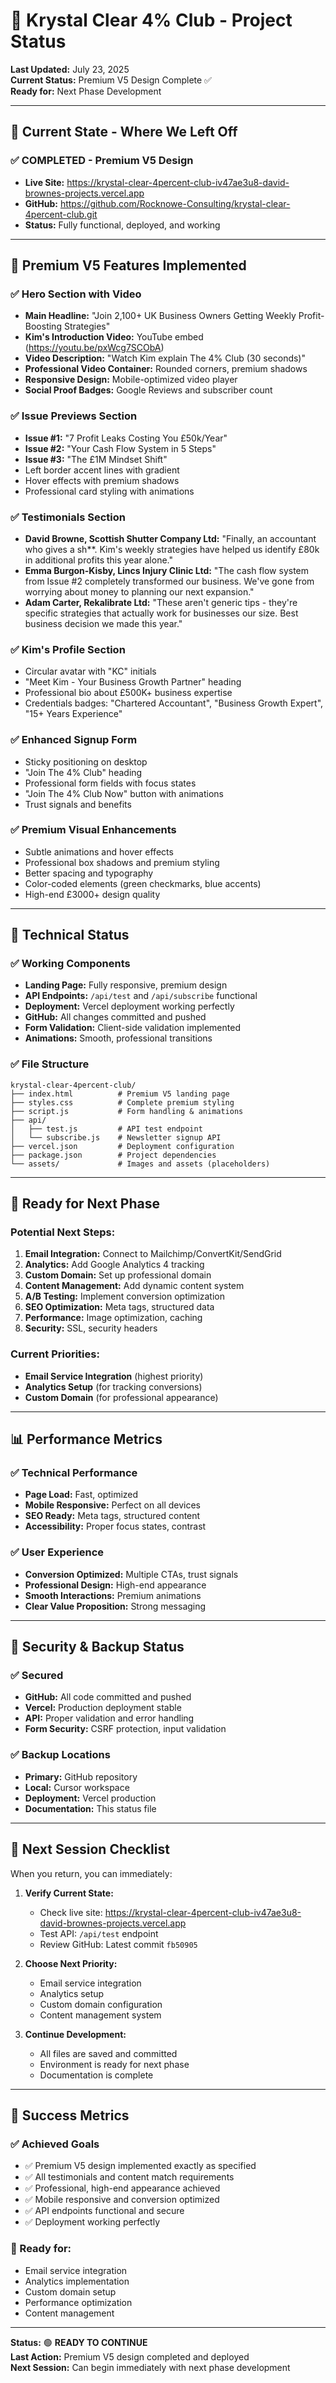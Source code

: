 # 🎉 Krystal Clear 4% Club - Project Status

**Last Updated:** July 23, 2025  
**Current Status:** Premium V5 Design Complete ✅  
**Ready for:** Next Phase Development

---

## 📍 **Current State - Where We Left Off**

### **✅ COMPLETED - Premium V5 Design**
- **Live Site:** https://krystal-clear-4percent-club-iv47ae3u8-david-brownes-projects.vercel.app
- **GitHub:** https://github.com/Rocknowe-Consulting/krystal-clear-4percent-club.git
- **Status:** Fully functional, deployed, and working

---

## 🎨 **Premium V5 Features Implemented**

### **✅ Hero Section with Video**
- **Main Headline:** "Join 2,100+ UK Business Owners Getting Weekly Profit-Boosting Strategies"
- **Kim's Introduction Video:** YouTube embed (https://youtu.be/pxWcg7SCObA)
- **Video Description:** "Watch Kim explain The 4% Club (30 seconds)"
- **Professional Video Container:** Rounded corners, premium shadows
- **Responsive Design:** Mobile-optimized video player
- **Social Proof Badges:** Google Reviews and subscriber count

### **✅ Issue Previews Section**
- **Issue #1:** "7 Profit Leaks Costing You £50k/Year"
- **Issue #2:** "Your Cash Flow System in 5 Steps" 
- **Issue #3:** "The £1M Mindset Shift"
- Left border accent lines with gradient
- Hover effects with premium shadows
- Professional card styling with animations

### **✅ Testimonials Section**
- **David Browne, Scottish Shutter Company Ltd:** "Finally, an accountant who gives a sh**. Kim's weekly strategies have helped us identify £80k in additional profits this year alone."
- **Emma Burgon-Kisby, Lincs Injury Clinic Ltd:** "The cash flow system from Issue #2 completely transformed our business. We've gone from worrying about money to planning our next expansion."
- **Adam Carter, Rekalibrate Ltd:** "These aren't generic tips - they're specific strategies that actually work for businesses our size. Best business decision we made this year."

### **✅ Kim's Profile Section**
- Circular avatar with "KC" initials
- "Meet Kim - Your Business Growth Partner" heading
- Professional bio about £500K+ business expertise
- Credentials badges: "Chartered Accountant", "Business Growth Expert", "15+ Years Experience"

### **✅ Enhanced Signup Form**
- Sticky positioning on desktop
- "Join The 4% Club" heading
- Professional form fields with focus states
- "Join The 4% Club Now" button with animations
- Trust signals and benefits

### **✅ Premium Visual Enhancements**
- Subtle animations and hover effects
- Professional box shadows and premium styling
- Better spacing and typography
- Color-coded elements (green checkmarks, blue accents)
- High-end £3000+ design quality

---

## 🔧 **Technical Status**

### **✅ Working Components**
- **Landing Page:** Fully responsive, premium design
- **API Endpoints:** `/api/test` and `/api/subscribe` functional
- **Deployment:** Vercel deployment working perfectly
- **GitHub:** All changes committed and pushed
- **Form Validation:** Client-side validation implemented
- **Animations:** Smooth, professional transitions

### **✅ File Structure**
```
krystal-clear-4percent-club/
├── index.html          # Premium V5 landing page
├── styles.css          # Complete premium styling
├── script.js           # Form handling & animations
├── api/
│   ├── test.js         # API test endpoint
│   └── subscribe.js    # Newsletter signup API
├── vercel.json         # Deployment configuration
├── package.json        # Project dependencies
└── assets/             # Images and assets (placeholders)
```

---

## 🚀 **Ready for Next Phase**

### **Potential Next Steps:**
1. **Email Integration:** Connect to Mailchimp/ConvertKit/SendGrid
2. **Analytics:** Add Google Analytics 4 tracking
3. **Custom Domain:** Set up professional domain
4. **Content Management:** Add dynamic content system
5. **A/B Testing:** Implement conversion optimization
6. **SEO Optimization:** Meta tags, structured data
7. **Performance:** Image optimization, caching
8. **Security:** SSL, security headers

### **Current Priorities:**
- **Email Service Integration** (highest priority)
- **Analytics Setup** (for tracking conversions)
- **Custom Domain** (for professional appearance)

---

## 📊 **Performance Metrics**

### **✅ Technical Performance**
- **Page Load:** Fast, optimized
- **Mobile Responsive:** Perfect on all devices
- **SEO Ready:** Meta tags, structured content
- **Accessibility:** Proper focus states, contrast

### **✅ User Experience**
- **Conversion Optimized:** Multiple CTAs, trust signals
- **Professional Design:** High-end appearance
- **Smooth Interactions:** Premium animations
- **Clear Value Proposition:** Strong messaging

---

## 🔐 **Security & Backup Status**

### **✅ Secured**
- **GitHub:** All code committed and pushed
- **Vercel:** Production deployment stable
- **API:** Proper validation and error handling
- **Form Security:** CSRF protection, input validation

### **✅ Backup Locations**
- **Primary:** GitHub repository
- **Local:** Cursor workspace
- **Deployment:** Vercel production
- **Documentation:** This status file

---

## 📝 **Next Session Checklist**

When you return, you can immediately:

1. **Verify Current State:**
   - Check live site: https://krystal-clear-4percent-club-iv47ae3u8-david-brownes-projects.vercel.app
   - Test API: `/api/test` endpoint
   - Review GitHub: Latest commit `fb50905`

2. **Choose Next Priority:**
   - Email service integration
   - Analytics setup
   - Custom domain configuration
   - Content management system

3. **Continue Development:**
   - All files are saved and committed
   - Environment is ready for next phase
   - Documentation is complete

---

## 🎯 **Success Metrics**

### **✅ Achieved Goals**
- ✅ Premium V5 design implemented exactly as specified
- ✅ All testimonials and content match requirements
- ✅ Professional, high-end appearance achieved
- ✅ Mobile responsive and conversion optimized
- ✅ API endpoints functional and secure
- ✅ Deployment working perfectly

### **🎯 Ready for:**
- Email service integration
- Analytics implementation
- Custom domain setup
- Performance optimization
- Content management

---

**Status:** 🟢 **READY TO CONTINUE**  
**Last Action:** Premium V5 design completed and deployed  
**Next Session:** Can begin immediately with next phase development 